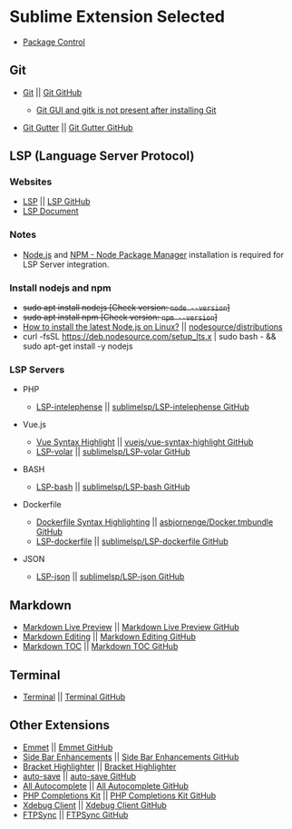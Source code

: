 # Sublime Extension Selected

* [Package Control](https://packagecontrol.io/packages/Package%20Control)

## Git
* [Git](https://packagecontrol.io/packages/Git) || [Git GitHub](https://github.com/kemayo/sublime-text-git)
  * [Git GUI and gitk is not present after installing Git](https://stackoverflow.com/questions/14673257/git-gui-and-gitk-is-not-present-after-installing-git)

* [Git Gutter](https://packagecontrol.io/packages/GitGutter) || [Git Gutter GitHub](https://github.com/jisaacks/GitGutter)

## LSP (Language Server Protocol)

### Websites
* [LSP](https://packagecontrol.io/packages/LSP) || [LSP GitHub](https://github.com/sublimelsp/LSP)
* [LSP Document](https://lsp.sublimetext.io/)

### Notes
* [Node.js](https://nodejs.org/en) and [NPM - Node Package Manager](https://www.npmjs.com/) installation is required for LSP Server integration.

### Install nodejs and npm
* ~~sudo apt install nodejs [Check version: `node --version`]~~
* ~~sudo apt install npm [Check version: `npm --version`]~~
* [How to install the latest Node.js on Linux?](https://linuxhint.com/how-to-install-latest-node-js-on-linux/) || [nodesource/distributions](https://github.com/nodesource/distributions)
* curl -fsSL https://deb.nodesource.com/setup_lts.x | sudo bash - && sudo apt-get install -y nodejs

### LSP Servers
* PHP
  * [LSP-intelephense](https://packagecontrol.io/packages/LSP-intelephense) || [sublimelsp/LSP-intelephense GitHub](https://github.com/sublimelsp/LSP-intelephense)

* Vue.js
  * [Vue Syntax Highlight](https://packagecontrol.io/packages/Vue%20Syntax%20Highlight) || [vuejs/vue-syntax-highlight GitHub](https://github.com/vuejs/vue-syntax-highlight)
  * [LSP-volar](https://packagecontrol.io/packages/LSP-volar) || [sublimelsp/LSP-volar GitHub](https://github.com/sublimelsp/LSP-volar)

* BASH
  * [LSP-bash](https://packagecontrol.io/packages/LSP-bash) || [sublimelsp/LSP-bash GitHub](https://github.com/sublimelsp/LSP-bash)

* Dockerfile
  * [Dockerfile Syntax Highlighting](https://packagecontrol.io/packages/Dockerfile%20Syntax%20Highlighting) || [asbjornenge/Docker.tmbundle GitHub](https://github.com/asbjornenge/Docker.tmbundle)
  * [LSP-dockerfile](https://packagecontrol.io/packages/LSP-dockerfile) || [sublimelsp/LSP-dockerfile GitHub](https://github.com/sublimelsp/LSP-dockerfile)

* JSON
  * [LSP-json](https://packagecontrol.io/packages/LSP-json) || [sublimelsp/LSP-json GitHub](https://github.com/sublimelsp/LSP-json)

## Markdown
* [Markdown Live Preview](https://packagecontrol.io/packages/MarkdownLivePreview) || [Markdown Live Preview GitHub](https://github.com/math2001/MarkdownLivePreview)
* [Markdown Editing](https://packagecontrol.io/packages/MarkdownEditing) || [Markdown Editing GitHub](https://github.com/SublimeText-Markdown/MarkdownEditing)
* [Markdown TOC](https://packagecontrol.io/packages/MarkdownTOC) || [Markdown TOC GitHub](https://github.com/naokazuterada/MarkdownTOC)

## Terminal
* [Terminal](https://packagecontrol.io/packages/Terminal) || [Terminal GitHub](https://github.com/wbond/sublime_terminal)

## Other Extensions
* [Emmet](https://packagecontrol.io/packages/Emmet) || [Emmet GitHub](https://github.com/emmetio/sublime-text-plugin)
* [Side Bar Enhancements](https://packagecontrol.io/packages/SideBarEnhancements) || [Side Bar Enhancements GitHub](https://github.com/titoBouzout/SideBarEnhancements)
* [Bracket Highlighter](https://packagecontrol.io/packages/BracketHighlighter) || [Bracket Highlighter](https://github.com/facelessuser/BracketHighlighter)
* [auto-save](https://packagecontrol.io/packages/auto-save) || [auto-save GitHub](https://github.com/jamesfzhang/auto-save)
* [All Autocomplete](https://packagecontrol.io/packages/All%20Autocomplete) || [All Autocomplete GitHub](https://github.com/alienhard/SublimeAllAutocomplete)
* [PHP Completions Kit](https://packagecontrol.io/packages/PHP%20Completions%20Kit) || [PHP Completions Kit GitHub](https://github.com/gerardroche/sublime-phpck)
* [Xdebug Client](https://packagecontrol.io/packages/Xdebug%20Client) || [Xdebug Client GitHub](https://github.com/martomo/SublimeTextXdebug)
* [FTPSync](https://packagecontrol.io/packages/FTPSync) || [FTPSync GitHub](https://github.com/NoxArt/SublimeText2-FTPSync)
